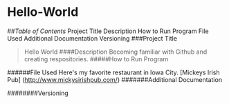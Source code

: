 # **Hello-World** 
##*Table of Contents* 
 Project Title
 Description
 How to Run Program
 File Used
 Additional Documentation
 Versioning
###Project Title
> Hello World
####Description
Becoming familiar with Github and creating respositories.
#####How to Run Program
 
######File Used
Here's my favorite restaurant in Iowa City.
[Mickeys Irish Pub] (http://www.mickysirishpub.com/)
#######Additional Documentation

########Versioning
